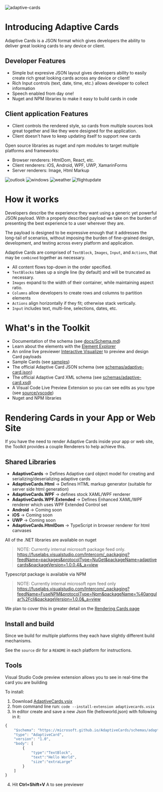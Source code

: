 ![adaptive-cards](assets/adaptive-card-100.png) 

# Introducing Adaptive Cards

Adaptive Cards is a JSON format which gives developers the ability to deliver great looking cards to any device or client.

## Developer Features
* Simple but expresive JSON layout gives developers ability to easily create rich great looking cards across any device or client!
* Rich Input controls (text, date, time, etc.) allows developer to collect information 
* Speech enabled from day one!
* Nuget and NPM libraries to make it easy to build cards in code

## Client application Features
* Client controls the rendered style, so cards from multiple sources look great together and like they were designed for the application.
* Client doesn't have to keep updating itself to support new cards

Open source libraries as nuget and npm modules to target multiple platforms and frameworks: 
* Browser renderers: HtmlDom, React, etc.
* Client renderers: iOS, Android, WPF, UWP, XamarinForms
* Server renderers: Image, Html Markup

![outlook](docs/images/outlook.png) 
![windows](docs/images/windows.png) 
![weather](docs/images/weather.png) 
![flightupdate](docs/images/flightupdate.png) 

# How it works

Developers describe the experience they want using a generic yet powerful JSON payload. With a properly described payload we take on the burden of presenting the best experience to a user wherever they are.

The payload is designed to be expressive enough that it addresses the long-tail of scenarios, without imposing the burden of fine-grained design, development, and testing across every platform and application. 

Adaptive Cards are comprised of `TextBlock`, `Images`, `Input`, and `Actions`, that may be `combined` together as necessary. 

* All content flows top-down in the order specified. 
* `TextBlocks` takes up a single line (by default) and will be truncated as necessary. 
* `Images` expand to the width of their container, while maintaining aspect ratio.
* `Columns` allow developers to create rows and columns to partition elements
* `Actions` align horizontally if they fit; otherwise stack vertically.
* `Input` includes text, multi-line, selections, dates, etc.

# What's in the Toolkit

* Documentation of the schema (see [docs/Schema.md](docs/Schema.md))
* Learn about the elements with the [Element Explorer](https://microsoft.github.io/AdaptiveCards/explorer)
* An online live previewer  [Interactive Visualizer](https://microsoft.github.io/AdaptiveCards) to preview and design Card payloads
* Sample Cards (see [samples](samples/Scenarios))
* The official Adaptive Card JSON schema (see [schemas/adaptive-card.json](schemas/adaptive-card.json))
* The official Adaptive Card XML schema (see [schemas/adaptive-card.xsd](schemas/adaptive-card.xsd))
* A Visual Code Live Preview Extension so you can see edits as you type (see [source/vscode](source/vscode))
* Nuget and NPM libraries

# Rendering Cards in your App or Web Site

If you have the need to render Adaptive Cards inside your app or web site, the Toolkit provides a couple Renderers to help achieve this.


## Shared Libraries
* **AdaptiveCards** -> Defines Adaptive card object model for creating and serializing/deserializing adaptive cards
* **AdaptiveCards.Html** -> Defines HTML markup generator (suitable for server side html generation)
* **AdaptiveCards.WPF** -> defines stock XAML/WPF renderer
* **AdaptiveCards.WPF.Extended** -> Defines Enhanced XAML/WPF renderer which uses WPF Extended Control set
* **Android** -> Coming soon
* **iOS** -> Coming soon
* **UWP** -> Coming soon
* **AdaptiveCards.HtmlDom** -> TypeScript in browser renderer for html canvases

All of the .NET libraries are available on nuget 
> NOTE: Currently internal microsoft package feed only.
> https://fuselabs.visualstudio.com/Intercom/_packaging?feedName=packages&protocolType=NuGet&packageName=adaptivecards&packageVersion=1.0.0.4&_a=view

Typescript package is available via NPM
> NOTE: Currently internal microsoft npm feed only
> https://fuselabs.visualstudio.com/Intercom/_packaging?feedName=FuseNPM&protocolType=Npm&packageName=%40angular%2Fcli&packageVersion=1.0.0&_a=view

We plan to cover this in greater detail on the [Rendering Cards page](docs/RenderingCards.md)

## Install and build

Since we build for multiple platforms they each have slightly different build mechanisms.

See the `source` dir for a `README` in each platform for instructions.


## Tools

Visual Studio Code preview extension allows you to see in real-time the card you are building

To install:
1. Download [AdaptiveCards.vsix](/source/vscode/vscode-adaptivecards-1.0.4.vsix)
2. from command line run: `code --install-extension adaptivecards.vsix`
3. In editor create and save a new Json file (helloworld.json)  with following in it:

```javascript
{
    "$schema": "https://microsoft.github.io/AdaptiveCards/schemas/adaptive-card.json",
    "type": "AdaptiveCard",
    "version": "1.0",
    "body": [
        {
            "type":"TextBlock",
            "text":"Hello World",
            "size":"extraLarge"
        }
    ]
}
```
4. Hit **Ctrl+Shift+V** A to see previewer

